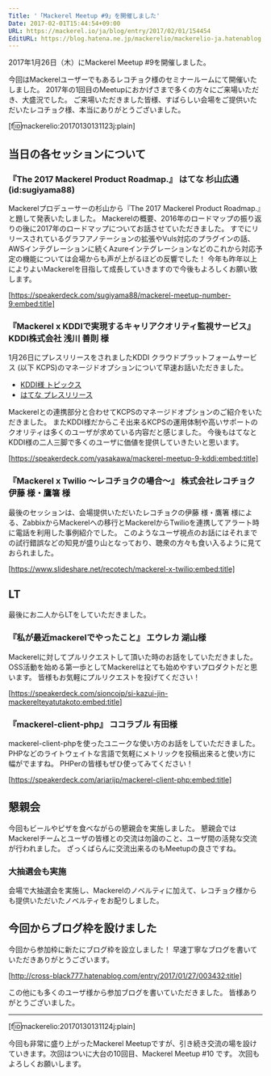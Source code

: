 ```yaml
---
Title: '「Mackerel Meetup #9」を開催しました'
Date: 2017-02-01T15:44:54+09:00
URL: https://mackerel.io/ja/blog/entry/2017/02/01/154454
EditURL: https://blog.hatena.ne.jp/mackerelio/mackerelio-ja.hatenablog.mackerel.io/atom/entry/10328749687211515745
---
```


2017年1月26日（木）にMackerel Meetup #9を開催しました。

今回はMackerelユーザーでもあるレコチョク様のセミナールームにて開催いたしました。
2017年の1回目のMeetupにおかげさまで多くの方々にご来場いただき、大盛況でした。
ご来場いただきました皆様、すばらしい会場をご提供いただいたレコチョク様、本当にありがとうございました。

[f:id:mackerelio:20170130131123j:plain]

## 当日の各セッションについて

### 『The 2017 Mackerel Product Roadmap.』 はてな 杉山広通(id:sugiyama88)

Mackerelプロデューサーの杉山から『The 2017 Mackerel Product Roadmap.』と題して発表いたしました。
Mackerelの概要、2016年のロードマップの振り返りの後に2017年のロードマップについてお話させていただきました。
すでにリリースされているグラフアノテーションの拡張やVuls対応のプラグインの話、AWSインテグレーションに続くAzureインテグレーションなどのこれから対応予定の機能については会場からも声が上がるほどの反響でした！
今年も昨年以上によりよいMackerelを目指して成長していきますので今後もよろしくお願い致します。

[https://speakerdeck.com/sugiyama88/mackerel-meetup-number-9:embed:title]

### 『Mackerel x KDDIで実現するキャリアクオリティ監視サービス』 KDDI株式会社 浅川 善則 様

1月26日にプレスリリースをされましたKDDI クラウドプラットフォームサービス (以下 KCPS)のマネージドオプションについて早速お話いただきました。

- [KDDI様 トピックス](http://news.kddi.com/kddi/business-topic/2017/01/2269.html)
- [はてな プレスリリース](http://hatenacorp.jp/press/release/entry/2017/01/26/113000)

Mackerelとの連携部分と合わせてKCPSのマネージドオプションのご紹介をいただきました。
またKDDI様だからこそ出来るKCPSの運用体制や高いサポートのクオリティは多くのユーザが求めている内容だと感じました。
今後もはてなとKDDI様の二人三脚で多くのユーザに価値を提供していきたいと思います。

[https://speakerdeck.com/yasakawa/mackerel-meetup-9-kddi:embed:title]


### 『Mackerel x Twilio ～レコチョクの場合～』 株式会社レコチョク 伊藤 様・鷹箸 様

最後のセッションは、会場提供いただいたレコチョクの伊藤 様・鷹箸 様による、ZabbixからMackerelへの移行とMackerelからTwilioを連携してアラート時に電話を利用した事例紹介でした。
このようなユーザ視点のお話にはそれまでの試行錯誤などの知見が盛り山となっており、聴衆の方々も食い入るように見ておられました。

[https://www.slideshare.net/recotech/mackerel-x-twilio:embed:title]


## LT
最後にお二人からLTをしていただきました。
### 『私が最近mackerelでやったこと』 エウレカ 湖山様
Mackerelに対してプルリクエストして頂いた時のお話をしていただきました。
OSS活動を始める第一歩としてMackerelはとても始めやすいプロダクトだと思います。
皆様もお気軽にプルリクエストを投げてください！

[https://speakerdeck.com/sioncojp/si-kazui-jin-mackerelteyatutakoto:embed:title]

### 『mackerel-client-php』 ココラブル 有田様
mackerel-client-phpを使ったユニークな使い方のお話をしていただきました。
PHPなどのライトウェイトな言語で気軽にメトリックを投稿出来ると使い方に幅がでますね。
PHPerの皆様もぜひ使ってみてください！

[https://speakerdeck.com/ariarijp/mackerel-client-php:embed:title]

## 懇親会
今回もビールやピザを食べながらの懇親会を実施しました。
懇親会ではMackerelチームとユーザの皆様との交流は勿論のこと、ユーザ間の活発な交流が行われました。
ざっくばらんに交流出来るのもMeetupの良さですね。

### 大抽選会も実施
会場で大抽選会を実施し、Mackerelのノベルティに加えて、レコチョク様からも提供いただいたノベルティをお配りしました。

## 今回からブログ枠を設けました
今回から参加枠に新たにブログ枠を設立しました！
早速丁寧なブログを書いていただきありがとうございます。


[http://cross-black777.hatenablog.com/entry/2017/01/27/003432:title]


この他にも多くのユーザ様から参加ブログを書いていただきました。
皆様ありがとうございました。

---

[f:id:mackerelio:20170130131124j:plain]

今回も非常に盛り上がったMackerel Meetupですが、引き続き交流の場を設けていきます。次回はついに大台の10回目、Mackerel Meetup #10 です。
次回もよろしくお願いします。
